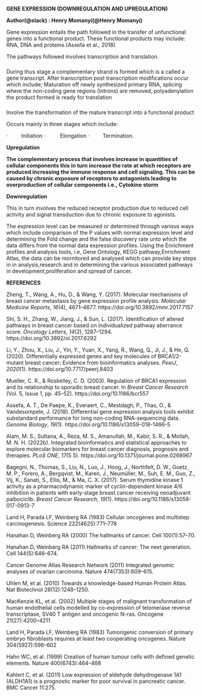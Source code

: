**GENE EXPRESSION (DOWNREGULATION AND UPREGULATION)**

**Author(@slack) : Henry Momanyi(@Henry Momanyi)**

Gene expression entails the path followed in the transfer of unfunctional genes into a functional product. These functional products may include: RNA, DNA and proteins.(Assefa et al., 2018)&#x20;

The pathways followed involves transcription and translation.


### <a id="_Toc165448399"></a>

During thus stage a complementary strand is formed which is a called a gene transcript. After transcription post transcription modifications occur which include; Maturation off newly synthesized primary RNA, splicing where the non-coding gene regions (Introns) are removed, polyadenylation the product formed is ready for translation


### <a id="_Toc165448400"></a>

Involve the transformation of the mature transcript into a functional product

Occurs mainly in three stages which include:

<!--[if !supportLists]-->·         <!--[endif]-->Initiation

<!--[if !supportLists]-->·         <!--[endif]--> Elongation

<!--[if !supportLists]-->·         <!--[endif]-->Termination.

**Upregulation**

**The complementary process that involves increase in quantities of cellular components this in turn increase the rate at which receptors are produced increasing the immune response and cell signaling. This can be caused by chronic exposure of receptors to antagonists leading to overproduction of cellular components i.e., Cytokine storm**

**Downregulation**

This in turn involves the reduced receptor production due to reduced cell activity and signal transduction due to chronic exposure to agonists.

The expression level can be measured or determined through various ways which include comparison of the P values with normal expression level and determining the Fold change and the false discovery rate unto which the data differs from the normal data expression profiles.
Using the Enrichment profiles and analysis tools, i.e, Gene Ontology, KEGG pathway,Enrichment Atlas, the data can be mornitored and analysed which can provide key steps in in analysis,research and in determining the various associated pathways in development,proliferation and spread of cancer.

**REFERENCES**

Zheng, T., Wang, A., Hu, D., & Wang, Y. (2017). Molecular mechanisms of breast cancer metastasis by gene expression profile analysis. _Molecular Medicine Reports_, _16_(4), 4671–4677. https\://doi.org/10.3892/mmr.2017.7157

Shi, S. H., Zhang, W., Jiang, J., & Sun, L. (2017). Identification of altered pathways in breast cancer based on individualized pathway aberrance score. _Oncology Letters_, _14_(2), 1287–1294. https\://doi.org/10.3892/ol.2017.6292

Li, Y., Zhou, X., Liu, J., Yin, Y., Yuan, X., Yang, R., Wang, Q., Ji, J., & He, Q. (2020). Differentially expressed genes and key molecules of BRCA1/2-mutant breast cancer: Evidence from bioinformatics analyses. _PeerJ_, _2020_(1). https\://doi.org/10.7717/peerj.8403

Mueller, C. R., & Roskelley, C. D. (2003). Regulation of BRCA1 expression and its relationship to sporadic breast cancer. In _Breast Cancer Research_ (Vol. 5, Issue 1, pp. 45–52). https\://doi.org/10.1186/bcr557

Assefa, A. T., De Paepe, K., Everaert, C., Mestdagh, P., Thas, O., & Vandesompele, J. (2018). Differential gene expression analysis tools exhibit substandard performance for long non-coding RNA-sequencing data. _Genome Biology_, _19_(1). https\://doi.org/10.1186/s13059-018-1466-5

Alam, M. S., Sultana, A., Reza, M. S., Amanullah, M., Kabir, S. R., & Mollah, M. N. H. (2022b). Integrated bioinformatics and statistical approaches to explore molecular biomarkers for breast cancer diagnosis, prognosis and therapies. _PLoS ONE_, _17_(5 5). https\://doi.org/10.1371/journal.pone.0268967

Bagegni, N., Thomas, S., Liu, N., Luo, J., Hoog, J., Northfelt, D. W., Goetz, M. P., Forero, A., Bergqvist, M., Karen, J., Neumüller, M., Suh, E. M., Guo, Z., Vij, K., Sanati, S., Ellis, M., & Ma, C. X. (2017). Serum thymidine kinase 1 activity as a pharmacodynamic marker of cyclin-dependent kinase 4/6 inhibition in patients with early-stage breast cancer receiving neoadjuvant palbociclib. _Breast Cancer Research_, _19_(1). https\://doi.org/10.1186/s13058-017-0913-7

Land H, Parada LF, Weinberg RA (1983) Cellular oncogenes and multistep carcinogenesis. Science 222(4625):771–778

Hanahan D, Weinberg RA (2000) The hallmarks of cancer. Cell 100(1):57–70.

Hanahan D, Weinberg RA (2011) Hallmarks of cancer: The next generation. Cell 144(5):646–674.

Cancer Genome Atlas Research Network (2011) Integrated genomic analyses of ovarian carcinoma. Nature 474(7353):609–615.

Uhlen M, et al. (2010) Towards a knowledge-based Human Protein Atlas. Nat Biotechnol 28(12):1248–1250.

MacKenzie KL, et al. (2002) Multiple stages of malignant transformation of human endothelial cells modelled by co-expression of telomerase reverse transcriptase, SV40 T antigen and oncogenic N-ras. Oncogene 21(27):4200–4211

Land H, Parada LF, Weinberg RA (1983) Tumorigenic conversion of primary embryo fibroblasts requires at least two cooperating oncogenes. Nature 304(5927):596–602

Hahn WC, et al. (1999) Creation of human tumour cells with defined genetic elements. Nature 400(6743):464–468

Kahlert C, et al. (2011) Low expression of aldehyde dehydrogenase 1A1 (ALDH1A1) is a prognostic marker for poor survival in pancreatic cancer. BMC Cancer 11:275.
